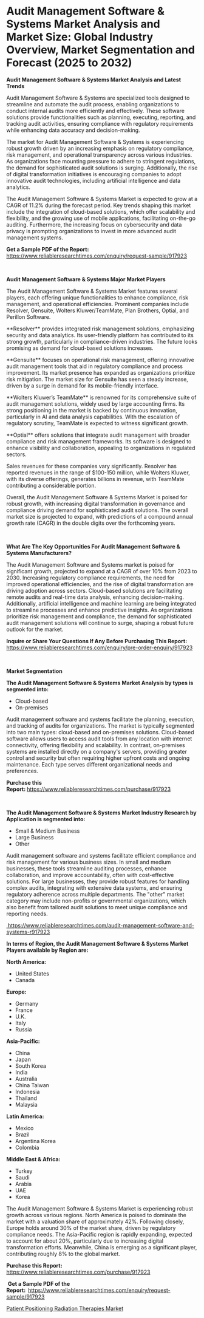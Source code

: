 <p><h1>Audit Management Software & Systems Market Analysis and Market Size: Global Industry Overview, Market Segmentation and Forecast (2025 to 2032)</h1></p><p><strong>Audit Management Software & Systems Market Analysis and Latest Trends</strong></p>
<p><p>Audit Management Software & Systems are specialized tools designed to streamline and automate the audit process, enabling organizations to conduct internal audits more efficiently and effectively. These software solutions provide functionalities such as planning, executing, reporting, and tracking audit activities, ensuring compliance with regulatory requirements while enhancing data accuracy and decision-making. </p><p>The market for Audit Management Software & Systems is experiencing robust growth driven by an increasing emphasis on regulatory compliance, risk management, and operational transparency across various industries. As organizations face mounting pressure to adhere to stringent regulations, the demand for sophisticated audit solutions is surging. Additionally, the rise of digital transformation initiatives is encouraging companies to adopt innovative audit technologies, including artificial intelligence and data analytics.</p><p>The Audit Management Software & Systems Market is expected to grow at a CAGR of 11.2% during the forecast period. Key trends shaping this market include the integration of cloud-based solutions, which offer scalability and flexibility, and the growing use of mobile applications, facilitating on-the-go auditing. Furthermore, the increasing focus on cybersecurity and data privacy is prompting organizations to invest in more advanced audit management systems.</p></p>
<p><strong>Get a Sample PDF of the Report:&nbsp;</strong> <a href="https://www.reliableresearchtimes.com/enquiry/request-sample/917923?utm_campaign=3284&utm_medium=2&utm_source=Github&utm_content=ia&utm_term=07032025&utm_id=audit-management-software-systems">https://www.reliableresearchtimes.com/enquiry/request-sample/917923</a></p>
<p>&nbsp;</p>
<p><strong>Audit Management Software & Systems Major Market Players</strong></p>
<p><p>The Audit Management Software & Systems Market features several players, each offering unique functionalities to enhance compliance, risk management, and operational efficiencies. Prominent companies include Resolver, Gensuite, Wolters Kluwer/TeamMate, Plan Brothers, Optial, and Perillon Software.</p><p>**Resolver** provides integrated risk management solutions, emphasizing security and data analytics. Its user-friendly platform has contributed to its strong growth, particularly in compliance-driven industries. The future looks promising as demand for cloud-based solutions increases.</p><p>**Gensuite** focuses on operational risk management, offering innovative audit management tools that aid in regulatory compliance and process improvement. Its market presence has expanded as organizations prioritize risk mitigation. The market size for Gensuite has seen a steady increase, driven by a surge in demand for its mobile-friendly interface.</p><p>**Wolters Kluwer’s TeamMate** is renowned for its comprehensive suite of audit management solutions, widely used by large accounting firms. Its strong positioning in the market is backed by continuous innovation, particularly in AI and data analysis capabilities. With the escalation of regulatory scrutiny, TeamMate is expected to witness significant growth.</p><p>**Optial** offers solutions that integrate audit management with broader compliance and risk management frameworks. Its software is designed to enhance visibility and collaboration, appealing to organizations in regulated sectors. </p><p>Sales revenues for these companies vary significantly. Resolver has reported revenues in the range of $100-150 million, while Wolters Kluwer, with its diverse offerings, generates billions in revenue, with TeamMate contributing a considerable portion. </p><p>Overall, the Audit Management Software & Systems Market is poised for robust growth, with increasing digital transformation in governance and compliance driving demand for sophisticated audit solutions. The overall market size is projected to expand, with predictions of a compound annual growth rate (CAGR) in the double digits over the forthcoming years.</p></p>
<p>&nbsp;</p>
<p><strong>What Are The Key Opportunities For Audit Management Software & Systems Manufacturers?</strong></p>
<p><p>The Audit Management Software and Systems market is poised for significant growth, projected to expand at a CAGR of over 10% from 2023 to 2030. Increasing regulatory compliance requirements, the need for improved operational efficiencies, and the rise of digital transformation are driving adoption across sectors. Cloud-based solutions are facilitating remote audits and real-time data analysis, enhancing decision-making. Additionally, artificial intelligence and machine learning are being integrated to streamline processes and enhance predictive insights. As organizations prioritize risk management and compliance, the demand for sophisticated audit management solutions will continue to surge, shaping a robust future outlook for the market.</p></p>
<p><strong>Inquire or Share Your Questions If Any Before Purchasing This Report:</strong> <a href="https://www.reliableresearchtimes.com/enquiry/pre-order-enquiry/917923?utm_campaign=3284&utm_medium=2&utm_source=Github&utm_content=ia&utm_term=07032025&utm_id=audit-management-software-systems">https://www.reliableresearchtimes.com/enquiry/pre-order-enquiry/917923</a></p>
<p>&nbsp;</p>
<p><strong>Market Segmentation</strong></p>
<p><strong>The Audit Management Software & Systems Market Analysis by types is segmented into:</strong></p>
<p><ul><li>Cloud-based</li><li>On-premises</li></ul></p>
<p><p>Audit management software and systems facilitate the planning, execution, and tracking of audits for organizations. The market is typically segmented into two main types: cloud-based and on-premises solutions. Cloud-based software allows users to access audit tools from any location with internet connectivity, offering flexibility and scalability. In contrast, on-premises systems are installed directly on a company's servers, providing greater control and security but often requiring higher upfront costs and ongoing maintenance. Each type serves different organizational needs and preferences.</p></p>
<p><strong>Purchase this Report:&nbsp;</strong><a href="https://www.reliableresearchtimes.com/purchase/917923?utm_campaign=3284&utm_medium=2&utm_source=Github&utm_content=ia&utm_term=07032025&utm_id=audit-management-software-systems">https://www.reliableresearchtimes.com/purchase/917923</a></p>
<p>&nbsp;</p>
<p><strong>The Audit Management Software & Systems Market Industry Research by Application is segmented into:</strong></p>
<p><ul><li>Small & Medium Business</li><li>Large Business</li><li>Other</li></ul></p>
<p><p>Audit management software and systems facilitate efficient compliance and risk management for various business sizes. In small and medium businesses, these tools streamline auditing processes, enhance collaboration, and improve accountability, often with cost-effective solutions. For large businesses, they provide robust features for handling complex audits, integrating with extensive data systems, and ensuring regulatory adherence across multiple departments. The "other" market category may include non-profits or governmental organizations, which also benefit from tailored audit solutions to meet unique compliance and reporting needs.</p></p>
<p><a href="https://www.reliableresearchtimes.com/audit-management-software-and-systems-r917923?utm_campaign=3284&utm_medium=2&utm_source=Github&utm_content=ia&utm_term=07032025&utm_id=audit-management-software-systems">&nbsp;https://www.reliableresearchtimes.com/audit-management-software-and-systems-r917923</a></p>
<p><strong>In terms of Region, the Audit Management Software & Systems Market Players available by Region are:</strong></p>
<p>
    <p> <strong> North America: </strong>
        <ul>
            <li>United States</li>
            <li>Canada</li>
        </ul>
        </p> 
    <p> <strong> Europe: </strong>
        <ul>
            <li>Germany</li>
            <li>France</li>
            <li>U.K.</li>
            <li>Italy</li>
            <li>Russia</li>
        </ul>
        </p> 
    <p> <strong> Asia-Pacific: </strong>
        <ul>
            <li>China</li>
            <li>Japan</li>
            <li>South Korea</li>
            <li>India</li>
            <li>Australia</li>
            <li>China Taiwan</li>
            <li>Indonesia</li>
            <li>Thailand</li>
            <li>Malaysia</li>
        </ul>
        </p> 
    <p> <strong> Latin America: </strong>
        <ul>
            <li>Mexico</li>
            <li>Brazil</li>
            <li>Argentina Korea</li>
            <li>Colombia</li>
        </ul>
        </p> 
    <p> <strong> Middle East & Africa: </strong>
        <ul>
            <li>Turkey</li>
            <li>Saudi</li>
            <li>Arabia</li>
            <li>UAE</li>
            <li>Korea</li>
        </ul>
    </p>
    </p>
<p><p>The Audit Management Software & Systems Market is experiencing robust growth across various regions. North America is poised to dominate the market with a valuation share of approximately 42%. Following closely, Europe holds around 30% of the market share, driven by regulatory compliance needs. The Asia-Pacific region is rapidly expanding, expected to account for about 20%, particularly due to increasing digital transformation efforts. Meanwhile, China is emerging as a significant player, contributing roughly 8% to the global market.</p></p>
<p><strong>Purchase this Report: </strong><a href="https://www.reliableresearchtimes.com/purchase/917923?utm_campaign=3284&utm_medium=2&utm_source=Github&utm_content=ia&utm_term=07032025&utm_id=audit-management-software-systems">https://www.reliableresearchtimes.com/purchase/917923</a></p>
<p>&nbsp;<strong>Get a Sample PDF of the Report:&nbsp;&nbsp;</strong><a href="https://www.reliableresearchtimes.com/enquiry/request-sample/917923?utm_campaign=3284&utm_medium=2&utm_source=Github&utm_content=ia&utm_term=07032025&utm_id=audit-management-software-systems">https://www.reliableresearchtimes.com/enquiry/request-sample/917923</a></p>
<p><strong></strong></p>
<p><p><a href="https://github.com/spoorsusama/Market-Research-Report-List-1/blob/main/patient-positioning-radiation-therapies-market.md?utm_campaign=3284&utm_medium=2&utm_source=Github&utm_content=ia&utm_term=07032025&utm_id=audit-management-software-systems">Patient Positioning Radiation Therapies Market</a></p></p>